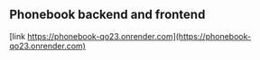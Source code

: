## Phonebook backend and frontend
[link https://phonebook-qo23.onrender.com](https://phonebook-qo23.onrender.com)
